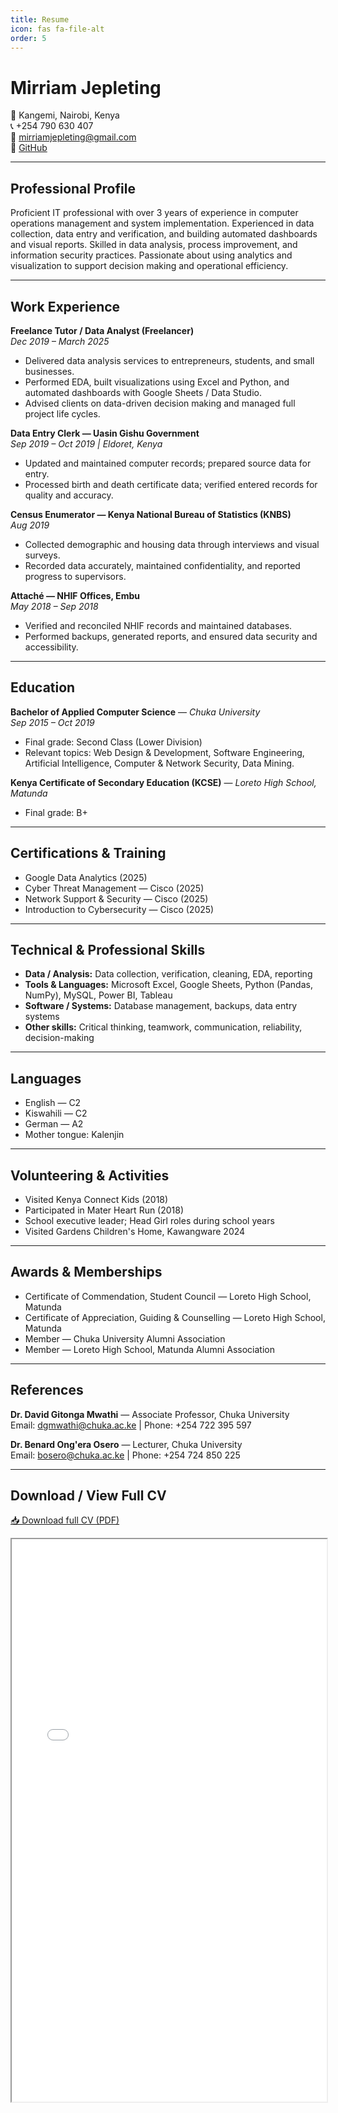 ```yaml
---
title: Resume
icon: fas fa-file-alt
order: 5
---
```


# Mirriam Jepleting
📍 Kangemi, Nairobi, Kenya  
📞 +254 790 630 407  
📧 mirriamjepleting@gmail.com  
🔗 [GitHub](https://github.com/mirriamjepleting)  

---

## Professional Profile
Proficient IT professional with over 3 years of experience in computer operations management and system implementation. Experienced in data collection, data entry and verification, and building automated dashboards and visual reports. Skilled in data analysis, process improvement, and information security practices. Passionate about using analytics and visualization to support decision making and operational efficiency.

---

## Work Experience

**Freelance Tutor / Data Analyst (Freelancer)**  
*Dec 2019 – March 2025*  
- Delivered data analysis services to entrepreneurs, students, and small businesses.  
- Performed EDA, built visualizations using Excel and Python, and automated dashboards with Google Sheets / Data Studio.  
- Advised clients on data-driven decision making and managed full project life cycles.

**Data Entry Clerk — Uasin Gishu Government**  
*Sep 2019 – Oct 2019 | Eldoret, Kenya*  
- Updated and maintained computer records; prepared source data for entry.  
- Processed birth and death certificate data; verified entered records for quality and accuracy.

**Census Enumerator — Kenya National Bureau of Statistics (KNBS)**  
*Aug 2019*  
- Collected demographic and housing data through interviews and visual surveys.  
- Recorded data accurately, maintained confidentiality, and reported progress to supervisors.

**Attaché — NHIF Offices, Embu**  
*May 2018 – Sep 2018*  
- Verified and reconciled NHIF records and maintained databases.  
- Performed backups, generated reports, and ensured data security and accessibility.

---

## Education

**Bachelor of Applied Computer Science** — *Chuka University*  
*Sep 2015 – Oct 2019*  
- Final grade: Second Class (Lower Division)  
- Relevant topics: Web Design & Development, Software Engineering, Artificial Intelligence, Computer & Network Security, Data Mining.

**Kenya Certificate of Secondary Education (KCSE)** — *Loreto High School, Matunda*  
- Final grade: B+

---

## Certifications & Training
- Google Data Analytics (2025)  
- Cyber Threat Management — Cisco (2025)  
- Network Support & Security — Cisco (2025)  
- Introduction to Cybersecurity — Cisco (2025)

---

## Technical & Professional Skills
- **Data / Analysis:** Data collection, verification, cleaning, EDA, reporting  
- **Tools & Languages:** Microsoft Excel, Google Sheets, Python (Pandas, NumPy), MySQL, Power BI, Tableau  
- **Software / Systems:** Database management, backups, data entry systems  
- **Other skills:** Critical thinking, teamwork, communication, reliability, decision-making

---

## Languages
- English — C2  
- Kiswahili — C2  
- German — A2  
- Mother tongue: Kalenjin

---

## Volunteering & Activities
- Visited Kenya Connect Kids (2018)  
- Participated in Mater Heart Run (2018)  
- School executive leader; Head Girl roles during school years
- Visited Gardens Children's Home, Kawangware 2024

---

## Awards & Memberships
- Certificate of Commendation, Student Council — Loreto High School, Matunda  
- Certificate of Appreciation, Guiding & Counselling — Loreto High School, Matunda  
- Member — Chuka University Alumni Association  
- Member — Loreto High School, Matunda Alumni Association

---

## References
**Dr. David Gitonga Mwathi** — Associate Professor, Chuka University  
Email: dgmwathi@chuka.ac.ke | Phone: +254 722 395 597

**Dr. Benard Ong'era Osero** — Lecturer, Chuka University  
Email: bosero@chuka.ac.ke | Phone: +254 724 850 225

---

## Download / View Full CV
[📥 Download full CV (PDF)](/assets/Mirriam_Jepleting_Resume.pdf)

<iframe src="/assets/Mirriam_Jepleting_Resume.pdf" width="100%" height="900px"></iframe>

